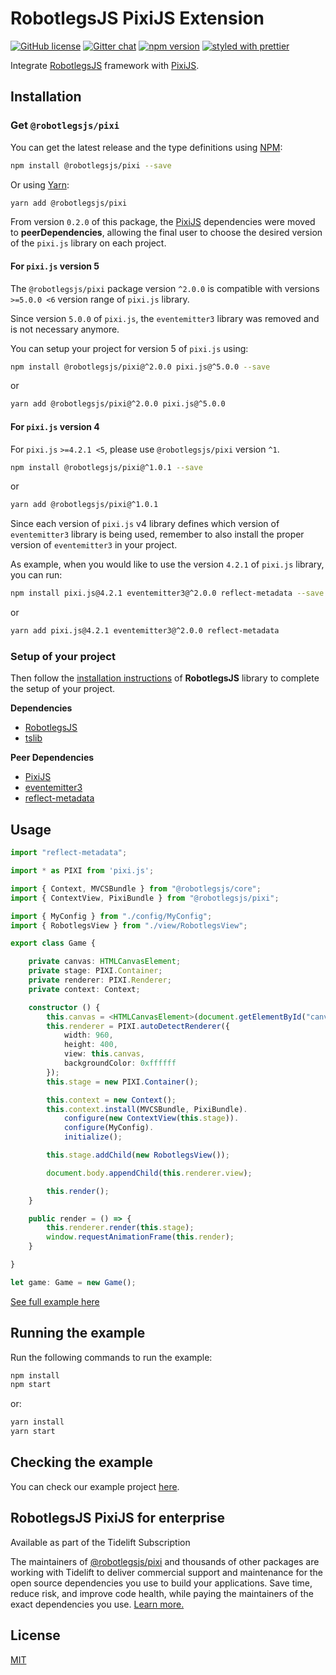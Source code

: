 # RobotlegsJS PixiJS Extension

[![GitHub license](https://img.shields.io/badge/license-MIT-green.svg)](https://github.com/RobotlegsJS/Robotlegs/tree/master/packages/pixi/LICENSE)
[![Gitter chat](https://badges.gitter.im/RobotlegsJS/RobotlegsJS.svg)](https://gitter.im/RobotlegsJS/RobotlegsJS)
[![npm version](https://badge.fury.io/js/%40robotlegsjs%2Fpixi.svg)](https://badge.fury.io/js/%40robotlegsjs%2Fpixi)
[![styled with prettier](https://img.shields.io/badge/styled_with-prettier-ff69b4.svg)](https://github.com/prettier/prettier)

Integrate [RobotlegsJS](https://github.com/RobotlegsJS/Robotlegs/tree/master/packages/core)
framework with [PixiJS](https://github.com/pixijs/pixi.js).

## Installation

### Get `@robotlegsjs/pixi`

You can get the latest release and the type definitions using [NPM](https://www.npmjs.com/):

```bash
npm install @robotlegsjs/pixi --save
```

Or using [Yarn](https://yarnpkg.com/en/):

```bash
yarn add @robotlegsjs/pixi
```

From version `0.2.0` of this package, the [PixiJS](https://github.com/pixijs/pixi.js) dependencies were moved to **peerDependencies**,
allowing the final user to choose the desired version of the `pixi.js` library on each project.

#### For `pixi.js` version 5

The `@robotlegsjs/pixi` package version `^2.0.0` is compatible with versions `>=5.0.0 <6` version range of `pixi.js` library.

Since version `5.0.0` of `pixi.js`, the `eventemitter3` library was removed and is not necessary anymore.

You can setup your project for version 5 of `pixi.js` using:

```bash
npm install @robotlegsjs/pixi@^2.0.0 pixi.js@^5.0.0 --save
```

or

```bash
yarn add @robotlegsjs/pixi@^2.0.0 pixi.js@^5.0.0
```

#### For `pixi.js` version 4

For `pixi.js` `>=4.2.1 <5`, please use `@robotlegsjs/pixi` version `^1`.

```bash
npm install @robotlegsjs/pixi@^1.0.1 --save
```

or

```bash
yarn add @robotlegsjs/pixi@^1.0.1
```

Since each version of `pixi.js` v4 library defines which version of `eventemitter3` library is being used, remember to also install the proper version of `eventemitter3` in your project.

As example, when you would like to use the version `4.2.1` of `pixi.js` library, you can run:

```bash
npm install pixi.js@4.2.1 eventemitter3@^2.0.0 reflect-metadata --save
```

or

```bash
yarn add pixi.js@4.2.1 eventemitter3@^2.0.0 reflect-metadata
```

### Setup of your project

Then follow the [installation instructions](https://github.com/RobotlegsJS/Robotlegs/tree/master/packages/core#installation) of **RobotlegsJS** library to complete the setup of your project.

**Dependencies**

+ [RobotlegsJS](https://github.com/RobotlegsJS/Robotlegs/tree/master/packages/core)
+ [tslib](https://github.com/Microsoft/tslib)

**Peer Dependencies**

+ [PixiJS](https://github.com/pixijs/pixi.js)
+ [eventemitter3](https://github.com/primus/eventemitter3)
+ [reflect-metadata](https://github.com/rbuckton/reflect-metadata)

## Usage

```typescript
import "reflect-metadata";

import * as PIXI from 'pixi.js';

import { Context, MVCSBundle } from "@robotlegsjs/core";
import { ContextView, PixiBundle } from "@robotlegsjs/pixi";

import { MyConfig } from "./config/MyConfig";
import { RobotlegsView } from "./view/RobotlegsView";

export class Game {

    private canvas: HTMLCanvasElement;
    private stage: PIXI.Container;
    private renderer: PIXI.Renderer;
    private context: Context;

    constructor () {
        this.canvas = <HTMLCanvasElement>(document.getElementById("canvas"));
        this.renderer = PIXI.autoDetectRenderer({
            width: 960,
            height: 400,
            view: this.canvas,
            backgroundColor: 0xffffff
        });
        this.stage = new PIXI.Container();

        this.context = new Context();
        this.context.install(MVCSBundle, PixiBundle).
            configure(new ContextView(this.stage)).
            configure(MyConfig).
            initialize();

        this.stage.addChild(new RobotlegsView());

        document.body.appendChild(this.renderer.view);

        this.render();
    }

    public render = () => {
        this.renderer.render(this.stage);
        window.requestAnimationFrame(this.render);
    }

}

let game: Game = new Game();

```

[See full example here](example/index.ts)

## Running the example

Run the following commands to run the example:

```bash
npm install
npm start
```

or:

```bash
yarn install
yarn start
```

## Checking the example

You can check our example project [here](http://robotlegsjs.io/RobotlegsJS-Pixi).

## RobotlegsJS PixiJS for enterprise

Available as part of the Tidelift Subscription

The maintainers of [@robotlegsjs/pixi](https://github.com/RobotlegsJS/Robotlegs/tree/master/packages/pixi) and thousands of other packages are working with Tidelift to deliver commercial support and maintenance for the open source dependencies you use to build your applications. Save time, reduce risk, and improve code health, while paying the maintainers of the exact dependencies you use. [Learn more.](https://tidelift.com/subscription/pkg/npm-robotlegsjs-pixi?utm_source=npm-robotlegsjs-pixi&utm_medium=referral&utm_campaign=enterprise&utm_term=repo)

## License

[MIT](LICENSE)
